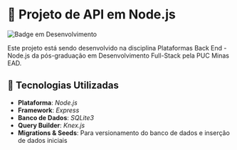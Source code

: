 # 📌 Projeto de API em Node.js

![Badge em Desenvolvimento](https://img.shields.io/badge/status-em%20construção-yellow?style=for-the-badge)

Este projeto está sendo desenvolvido na disciplina Plataformas Back End - Node.js da pós-graduação em Desenvolvimento Full-Stack pela PUC Minas EAD.

## 🚀 Tecnologias Utilizadas

- **Plataforma**: _Node.js_
- **Framework**: _Express_
- **Banco de Dados**: _SQLite3_
- **Query Builder**: _Knex.js_
- **Migrations & Seeds**: Para versionamento do banco de dados e inserção de dados iniciais

